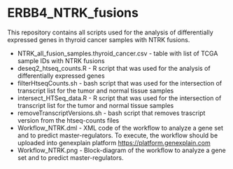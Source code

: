 # ERBB4_NTRK_fusions
This repository contains all scripts used for the analysis of differentially expressed genes in thyroid cancer samples with NTRK fusions.

- NTRK_all_fusion_samples.thyroid_cancer.csv - table with list of TCGA sample IDs with NTRK fusions
- deseq2_htseq_counts.R - R script that was used for the analysis of differentially expressed genes 
- filterHtseqCounts.sh - bash script that was used for the intersection of transcript list for the tumor and normal tissue samples
- intersect_HTSeq_data.R - R script that was used for the intersection of transcript list for the tumor and normal tissue samples
- removeTranscriptVersions.sh - bash script that removes trascript version from the htseq-counts files
- Workflow_NTRK.dml - XML code of the workflow to analyze a gene set and to predict master-regulators. To execute, the workflow should be uploaded into genexplain platform https://platform.genexplain.com
- Workflow_NTRK.png - Block-diagram of the workflow to analyze a gene set and to predict master-regulators.
